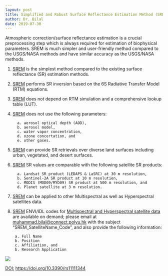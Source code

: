 ```yaml
---
layout: post
title: Simplified and Robust Surface Reflectance Estimation Method (SREM)
author: Dr. Bilal
date: 2019-07-30
---
```


Atmospheric correction/surface reflectance estimation is a crucial preprocessing step which is always required for estimation of biophysical parameters. SREM is much simpler and user-friendly method compared to the USGS/NASA methods and have similar accuracy as the USGS/NASA methods.

1. [SREM](https://www.mdpi.com/2072-4292/11/11/1344) is the simplest method compared to the existing surface reflectance (SR) estimation methods. 

2. [SREM](https://www.mdpi.com/2072-4292/11/11/1344)  performs SR inversion based on the 6S Radiative Transfer Model (RTM) equations.

3. [SREM](https://www.mdpi.com/2072-4292/11/11/1344)  does not depend on RTM simulation and a comprehensive lookup table (LUT).

4. [SREM](https://www.mdpi.com/2072-4292/11/11/1344)  does not use the following parameters:

   ```
     a. aerosol optical depth (AOD),
     b. aerosol model,
     c. water vapor concentration,
     d. ozone concertation, and
     e. other gases.
   ```

5. [SREM](https://www.mdpi.com/2072-4292/11/11/1344)  can provide SR retrievals over diverse land surfaces including urban, vegetated, and desert surfaces.

6. [SREM](https://www.mdpi.com/2072-4292/11/11/1344)  SR values are comparable with the following satellite SR products:

   ```
     a. Landsat SR product (LEDAPS & LaSRC) at 30 m resolution, 
     b. Sentinel-2A SR product at 10 m resolution, 
     c. MODIS (MOD09/MYD09) SR product at 500 m resolution, and 
     d. Planet satellite at 3 m resolution. 
   ```

7. [SREM](https://www.mdpi.com/2072-4292/11/11/1344)  can be applied to other Multispectral as well as Hyperspectral satellites data. 

8. [SREM](https://www.mdpi.com/2072-4292/11/11/1344)  ENVI/IDL codes for [Multispectral and Hyperspectral satellite data](https://www.mdpi.com/2072-4292/11/11/1344) are available on demand; please email at muhammad.bilal@connect.polyu.hk with the subject “SREM_SatelliteName_Code”, and also provide the following information:

   ```
    a. Full Name
    b. Position
    c. Affiliation, and 
    b. Research Application
   ```
![](https://github.com/rsbilal/rsbilal.github.io/blob/master/image/SREM_Schematic_Diagram.png?raw=true)

[DOI:](https://www.mdpi.com/2072-4292/11/11/1344) https://doi.org/10.3390/rs11111344

